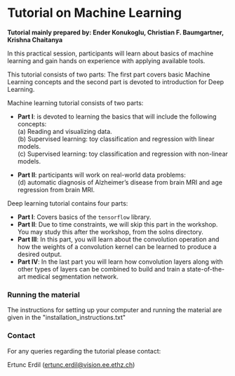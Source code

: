 # Tutorial on Machine Learning

**Tutorial mainly prepared by: Ender Konukoglu, Christian F. Baumgartner, Krishna Chaitanya** <br />

In this practical session, participants will learn about basics of machine learning and gain hands on experience with applying available tools. <br />

This tutorial consists of two parts: The first part covers basic Machine Learning concepts and the second part is devoted to introduction for Deep Learning. <br />

Machine learning tutorial consists of two parts: <br />

 * **Part I**: is devoted to learning the basics that will include the following concepts: <br />
  (a) Reading and visualizing data. <br />
  (b) Supervised learning: toy classification and regression with linear models. <br />
  (c) Supervised learning: toy classification and regression with non-linear models. <br />

 * **Part II**: participants will work on real-world data problems: <br />
  (d) automatic diagnosis of Alzheimer’s disease from brain MRI and age regression from brain MRI. <br />

Deep learning tutorial contains four parts: <br />

 * **Part I**: Covers basics of the `tensorflow` library.
 * **Part II**: Due to time constraints, we will skip this part in the workshop. You may study this after the workshop, from the solns directory.
 * **Part III**: In this part, you will learn about the convolution operation and how the weights of a convolution kernel can be learned to produce a desired output.
 * **Part IV**: In the last part you will learn how convolution layers along with other types of layers can be combined to build and train a state-of-the-art medical segmentation network. 


### Running the material

The instructions for setting up your computer and running the material are given in the "installation_instructions.txt"

### Contact
For any queries regarding the tutorial please contact:

Ertunc Erdil (ertunc.erdil@vision.ee.ethz.ch)
